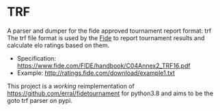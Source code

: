 # TRF
A parser and dumper for the fide approved tournament report format: trf
The trf file format is used by the [Fide](https://en.wikipedia.org/wiki/FIDE) to report tournament results and calculate elo ratings based on them.

- Specification: <https://www.fide.com/FIDE/handbook/C04Annex2_TRF16.pdf>
- Example: <http://ratings.fide.com/download/example1.txt>

This project is a *working* reimplementation of <https://github.com/erral/fidetournament> for python3.8 and aims to be the goto trf parser on pypi.
